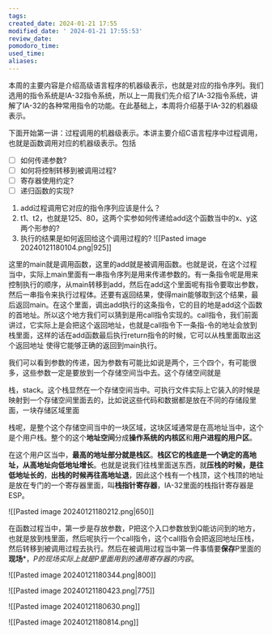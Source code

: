 ```yaml
---
tags: 
created_date: 2024-01-21 17:55
modified_date: ' 2024-01-21 17:55:53'
review_date: 
pomodoro_time: 
used_time: 
aliases:
---
```

本周的主要内容是介绍高级语言程序的机器级表示，也就是对应的指令序列。我们选用的指令系统是IA-32指令系统，所以上一周我们先介绍了IA-32指令系统，讲解了IA-32的各种常用指令的功能。在此基础上，本周将介绍基于IA-32的机器级表示。

下面开始第一讲：过程调用的机器级表示。本讲主要介绍C语言程序中过程调用，也就是函数调用对应的机器级表示。包括

- [ ] 如何传递参数?
- [ ] 如何将控制转移到被调用过程?
- [ ] 寄存器使用约定?
- [ ] 递归函数的实现?

1.  add过程调用它对应的指令序列应该是什么？
2. t1、t2，也就是125、80，这两个实参如何传递给add这个函数当中的x、y这两个形参的?
3. 执行的结果是如何返回给这个调用过程的?
![[Pasted image 20240121180104.png|925]]

这里的main就是调用函数，这里的add就是被调用函数。也就是说，在这个过程当中，实际上main里面有一串指令序列是用来传递参数的。有一条指令呢是用来控制执行的顺序，从main转移到add，然后在add这个里面呢有指令要取出参数，然后一串指令来执行过程体。还要有返回结果，使得main能够取到这个结果，最后返回main。在这个里面，调出add执行的这条指令，它的目的地是add这个函数的首地址。所以这个地方我们可以猜到是用call指令实现的。call指令，我们前面讲过，它实际上是会把这个返回地址，也就是call指令下一条指-令的地址会放到栈里面，这样的话在add函数最后执行return指令的时候，它可以从栈里面取出这个返回地址
使得它能够正确的返回到main执行。

我们可以看到参数的传递，因为参数有可能比如说是两个，三个四个，有可能很多，这些参数一定是要放到一个存储空间当中去。这个存储空间就是

栈，stack。这个栈显然在一个存储空间当中。可执行文件实际上它装入的时候是映射到一个存储空间里面去的，比如说这些代码和数据都是放在不同的存储段里面，一块存储区域里面

栈呢，是整个这个存储空间当中的一块区域，这块区域通常是在高地址当中，这个是个用户栈。整个的这个**地址空间**分成**操作系统的内核区**和**用户进程的用户区**。

在这个用户区当中，**最高的地址部分就是栈区**。**栈区它的栈底是一个确定的高地址，从高地址向低地址增长**。也就是说我们往栈里面送东西，就**压栈的时候，是往低地址长的**，**出栈的时候再往高地址退**，因此这个栈有一个栈顶，这个栈顶的地址是放在专门的一个寄存器里面，叫**栈指针寄存器**，IA-32里面的栈指针寄存器是ESP。


![[Pasted image 20240121180212.png|650]]



在函数过程当中，第一步是存放参数，P把这个入口参数放到Q能访问到的地方，也就是放到栈里面，然后呢执行一个call指令，这个call指令会把返回地址压栈，然后转移到被调用过程去执行。然后在被调用过程当中第一件事情要**保存**P里面的**现场***，*P的现场实际上就是P里面用到的通用寄存器的内容*。


![[Pasted image 20240121180344.png|800]]

![[Pasted image 20240121180423.png|775]]





![[Pasted image 20240121180630.png]]



![[Pasted image 20240121180814.png]]

